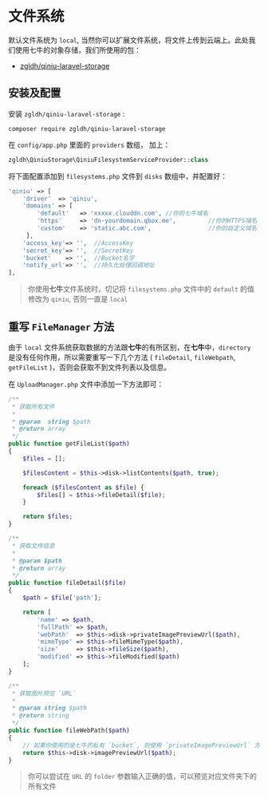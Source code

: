 # 文件系统

默认文件系统为 `local`, 当然你可以扩展文件系统，将文件上传到云端上。此处我们使用七牛的对象存储，我们所使用的包：

* [zgldh/qiniu-laravel-storage](https://github.com/zgldh/qiniu-laravel-storage)

## 安装及配置

安装 `zgldh/qiniu-laravel-storage` :

```shell
composer require zgldh/qiniu-laravel-storage
```

在 `config/app.php` 里面的 `providers` 数组， 加上：

```php
zgldh\QiniuStorage\QiniuFilesystemServiceProvider::class
```

将下面配置添加到 `filesystems.php` 文件到 `disks` 数组中，并配置好：

```php
'qiniu' => [
    'driver'  => 'qiniu',
    'domains' => [
        'default'   => 'xxxxx.clouddn.com', //你的七牛域名
        'https'     => 'dn-yourdomain.qbox.me',         //你的HTTPS域名
        'custom'    => 'static.abc.com',                //你的自定义域名
     ],
    'access_key'=> '',  //AccessKey
    'secret_key'=> '',  //SecretKey
    'bucket'    => '',  //Bucket名字
    'notify_url'=> '',  //持久化处理回调地址
],
```

> 你使用**七牛**文件系统时，切记将 `filesystems.php` 文件中的 `default` 的值修改为 `qiniu`, 否则一直是 `local`

## 重写 `FileManager` 方法

由于 `local` 文件系统获取数据的方法跟**七牛**的有所区别，在**七牛**中，`directory` 是没有任何作用，所以需要重写一下几个方法 ( `fileDetail`, `fileWebpath`, `getFileList` )，否则会获取不到文件列表以及信息。

在 `UploadManager.php` 文件中添加一下方法即可：

```php
/**
 * 获取所有文件
 * 
 * @param  string $path
 * @return array
 */
public function getFileList($path)
{
    $files = [];

    $filesContent = $this->disk->listContents($path, true);

    foreach ($filesContent as $file) {
        $files[] = $this->fileDetail($file);
    }

    return $files;
}

/**
 * 获取文件信息
 *
 * @param $path
 * @return array
 */
public function fileDetail($file)
{
    $path = $file['path'];

    return [
        'name' => $path,
        'fullPath' => $path,
        'webPath'  => $this->disk->privateImagePreviewUrl($path),
        'mimeType' => $this->fileMimeType($path),
        'size'     => $this->fileSize($path),
        'modified' => $this->fileModified($path)
    ];
}

/**
 * 获取图片预览 `URL`
 *
 * @param string $path
 * @return string
 */
public function fileWebPath($path)
{
    // 如果你使用的是七牛的私有 `bucket`, 则使用 `privateImagePreviewUrl` 方法获取图片预览 `url`
    return $this->disk->imagePreviewUrl($path);
}
```

> 你可以尝试在 `URL` 的 `folder` 参数输入正确的值，可以预览对应文件夹下的所有文件